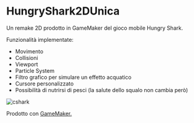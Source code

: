 # HungryShark2DUnica
Un remake 2D prodotto in GameMaker del gioco mobile Hungry Shark.

Funzionalità implementate:
- Movimento
- Collisioni
- Viewport
- Particle System
- Filtro grafico per simulare un effetto acquatico
- Cursore personalizzato
- Possibilità di nutrirsi di pesci (la salute dello squalo non cambia però)

![cshark](https://github.com/Armandoch06/HungryShark2DUnica/assets/119612831/db2051aa-6f73-4dab-b650-ea45430395b3)

Prodotto con [GameMaker.](https://gamemaker.io/en)
